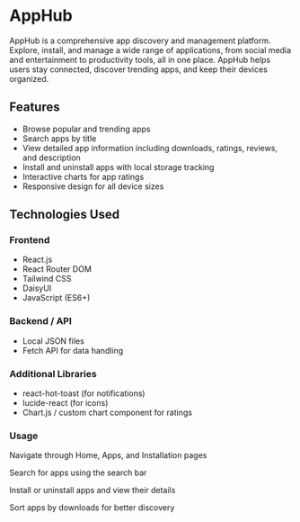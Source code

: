 # AppHub

AppHub is a comprehensive app discovery and management platform. Explore, install, and manage a wide range of applications, from social media and entertainment to productivity tools, all in one place. AppHub helps users stay connected, discover trending apps, and keep their devices organized.

## Features

- Browse popular and trending apps
- Search apps by title
- View detailed app information including downloads, ratings, reviews, and description
- Install and uninstall apps with local storage tracking
- Interactive charts for app ratings
- Responsive design for all device sizes

## Technologies Used

### Frontend
- React.js
- React Router DOM
- Tailwind CSS
- DaisyUI
- JavaScript (ES6+)

### Backend / API
- Local JSON files
- Fetch API for data handling

### Additional Libraries
- react-hot-toast (for notifications)
- lucide-react (for icons)
- Chart.js / custom chart component for ratings
  
### Usage

Navigate through Home, Apps, and Installation pages

Search for apps using the search bar

Install or uninstall apps and view their details

Sort apps by downloads for better discovery
